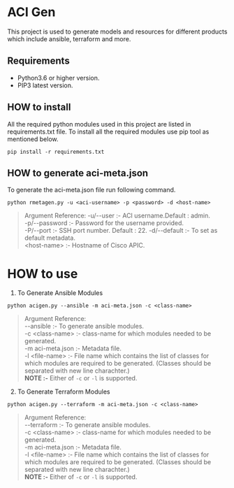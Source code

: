 # ACI Gen

This project is used to generate models and resources for different products which include ansible, terraform and more.

## Requirements ##
- Python3.6 or higher version.
- PIP3 latest version.

## HOW to install
All the required python modules used in this project are listed in requirements.txt file. To install all the required modules use pip tool as mentioned below.
```
pip install -r requirements.txt
```

## HOW to generate aci-meta.json ##
To generate the aci-meta.json file run following command.
```
python rmetagen.py -u <aci-username> -p <password> -d <host-name>
```
> Argument Reference:
  -u/--user :- ACI username.Default : admin.  
  -p/--password :- Password for the username provided.  
  -P/--port :- SSH port number. Default : 22. 
  -d/--default :- To set as default metadata.  
  \<host-name> :- Hostname of Cisco APIC.


# HOW to use

1. To Generate Ansible Modules
```
python acigen.py --ansible -m aci-meta.json -c <class-name>
```
> Argument Reference:  
  --ansible       :- To generate ansible modules.  
  -c \<class-name> :- class-name for which modules needed to be generated.  
  -m aci-meta.json :- Metadata file.  
  -l \<file-name>  :- File name which contains the list of classes for which modules are required to be generated. (Classes should be separated with new line charachter.)  
  **NOTE :-** Either of `-c` or `-l` is supported.
2. To Generate Terraform Modules
```
python acigen.py --terraform -m aci-meta.json -c <class-name>
```
> Argument Reference:  
  --terraform       :- To generate ansible modules.  
  -c \<class-name> :- class-name for which modules needed to be generated.  
  -m aci-meta.json :- Metadata file.  
  -l \<file-name>  :- File name which contains the list of classes for which modules are required to be generated. (Classes should be separated with new line charachter.)  
  **NOTE :-** Either of `-c` or `-l` is supported.

